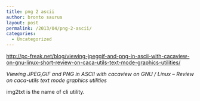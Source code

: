```yaml
---
title: png 2 ascii
author: bronto saurus
layout: post
permalink: /2013/04/png-2-ascii/
categories:
  - Uncategorized
---
```

<http://pc-freak.net/blog/viewing-jpeggif-and-png-in-ascii-with-cacaview-on-gnu-linux-short-review-on-caca-utils-text-mode-graphics-utilities/>

*Viewing JPEG,GIF and PNG in ASCII with cacaview on GNU / Linux – Review on caca-utils text mode graphics utilities*

img2txt is the name of cli utility.